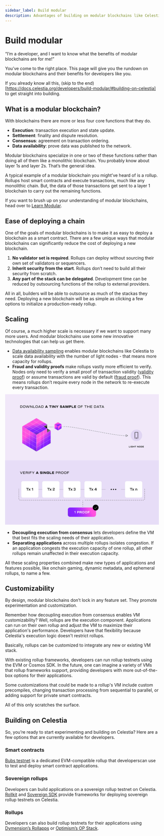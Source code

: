 ```yaml
---
sidebar_label: Build modular
description: Advantages of building on modular blockchains like Celestia.
---
```


# Build modular

“I’m a developer, and I want to know what the benefits of modular blockchains
are for me!”

You’ve come to the right place. This page will give you the rundown on modular
blockchains and their benefits for developers like you.

If you already know all this, (skip to the end)[https://docs.celestia.org/developers/build-modular/#building-on-celestia]
to get straight into building.

## What is a modular blockchain?

With blockchains there are more or less four core functions that they do.

- __Execution__: transaction execution and state update.
- __Settlement__: finality and dispute resolution.
- __Consensus__: agreement on transaction ordering.
- __Data availability__: prove data was published to the network.

Modular blockchains specialize in one or two of these functions rather
than doing all of them like a monolithic blockchain. You probably know
about layer 1s and layer 2s. That’s the general idea.

A typical example of a modular blockchain you might’ve heard of is a
rollup. Rollups host smart contracts and execute transactions, much like
any monolithic chain. But, the data of those transactions get sent to a
layer 1 blockchain to carry out the remaining functions.

If you want to brush up on your understanding of modular blockchains,
head over to [Learn Modular](https://celestia.org/learn/).

## Ease of deploying a chain

One of the goals of modular blockchains is to make it as easy to deploy
a blockchain as a smart contract. There are a few unique ways that
modular blockchains can significantly reduce the cost of deploying a
new blockchain.

1. __No validator set is required__. Rollups can deploy without sourcing
their own set of validators or sequencers.
2. __Inherit security from the start__. Rollups don’t need to build all
their security from scratch.
3. __Any part of the stack can be delegated__. Development time can be
reduced by outsourcing functions of the rollup to external providers.

All in all, builders will be able to outsource as much of the stackas
they need. Deploying a new blockchain will be as simple as clicking a
few options to initialize a production-ready rollup.

## Scaling

Of course, a much higher scale is necessary if we want to support
many more users. And modular blockchains use some new innovative
technologies that can help us get there.

- [Data availability sampling](https://celestia.org/glossary/data-availability-sampling/)
enables modular blockchains like Celestia to scale data availability with the
number of light nodes - that means more capacity for rollups.
- __Fraud and validity proofs__ make rollups vastly more efficient
to verify. Nodes only need to verify a small proof of transaction
validity ([validity proof](https://celestia.org/glossary/validity-proof/))
or assume transactions are valid by default
([fraud proof](https://celestia.org/glossary/state-transition-fraud-proof/)).
This means rollups don’t require every node in the network to re-execute
every transaction.

![image](/img/da-and-validity.png)

- __Decoupling execution from consensus__ lets developers define the VM
that best fits the scaling needs of their application.
- __Separating applications__ across multiple rollups isolates congestion.
If an application congests the execution capacity of one rollup, all
other rollups remain unaffected in their execution capacity.

All these scaling properties combined make new types of applications
and features possible, like onchain gaming, dynamic metadata, and
ephemeral rollups, to name a few.

## Customizability

By design, modular blockchains don’t lock in any feature set.
They promote experimentation and customization.

Remember how decoupling execution from consensus enables VM
customizability? Well, rollups are the execution component. Applications
can run on their own rollup and adjust the VM to maximize their
application's performance. Developers have that flexibility because
Celestia's execution logic doesn't restrict rollups.

Basically, rollups can be customized to integrate any new or existing
VM stack.

With existing rollup frameworks, developers can run rollup testnets
using the EVM or Cosmos SDK. In the future, one can imagine a variety
of VMs that rollup frameworks support, providing developers with more
out-of-the-box options for their applications.

Some customizations that could be made to a rollup's VM include
custom precompiles, changing transaction processing from sequential
to parallel, or adding support for private smart contracts.

All of this only scratches the surface.

## Building on Celestia

So, you’re ready to start experimenting and building on Celestia?
Here are a few options that are currently available for developers.

### Smart contracts

[Bubs testnet](https://bubstestnet.com/) is a dedicated EVM-compatible
rollup that developerscan use to test and deploy smart contract
applications.

### Sovereign rollups

Developers can build applications on a sovereign rollup testnet
on Celestia. [Rollkit](https://rollkit.dev/) and
[Sovereign SDK](https://github.com/Sovereign-Labs/sovereign-sdk/tree/main/examples/demo-rollup)
provide frameworks for deploying sovereign rollup testnets
on Celestia.

### Rollups

Developers can also build rollup testnets for their applications
using [Dymension’s Rollapps](https://docs.dymension.xyz/) or
[Optimism’s OP Stack](https://docs.celestia.org/developers/optimism-devnet/).
